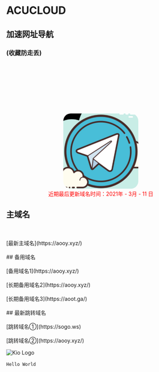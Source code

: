 # ACUCLOUD
## 加速网址导航
### (收藏防走丢)

<br />
<br />

<html>
<head>
    <title>JcMan</title>
    <style type="text/css">
    .image2{
        margin-top: 100px; 
        width:200px; 
        height:200px; 
        border-radius:20px; 
    }
    </style>
</head>
<body>
<center>
<img class="image2" src="/ssrlogo.jpg"/> 
</center>
</body>
</html>

<html>
<head>
</head>
<center>
<font color="#FF0000">近期最后更新域名时间：2021年 - 3月 - 11 日</font>
</center>
</html>

## 主域名 
<br />
<br />
[最新主域名](https://aooy.xyz/) 
<br />
<br />
## 备用域名
<br />
<br />
[备用域名1](https://aooy.xyz/)
<br />
<br />
[长期备用域名2](https://aooy.xyz/)
<br />
<br />
[长期备用域名3](https://aoot.ga/)
<br />
<br />
## 最新跳转域名
<br />
<br />
[跳转域名①](https://sogo.ws)   
<br />
<br />
[跳转域名②](https://aooy.xyz/)
 
 ![Kio Logo](https://acucloud.github.io/99836.jpg)
 ```java
 Hello World 
 ```
